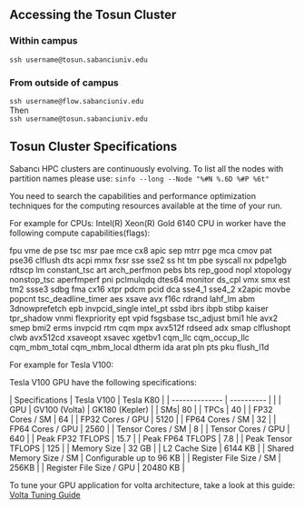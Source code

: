 ## Accessing the Tosun Cluster

### Within campus
`ssh username@tosun.sabanciuniv.edu`

### From outside of campus
`ssh username@flow.sabanciuniv.edu`  
Then  
`ssh username@tosun.sabanciuniv.edu`

## Tosun Cluster Specifications
Sabancı HPC clusters are continuously evolving. To list all the nodes with partition names please use:
`sinfo --long --Node "%#N %.6D %#P %6t"`


You need to search the capabilities and performance optimization techniques for the computing resources available at the time of your run.   

For example for CPUs:
Intel(R) Xeon(R) Gold 6140 CPU in worker have the following compute capabilities(flags):

fpu vme de pse tsc msr pae mce cx8 apic sep mtrr pge mca cmov pat pse36 clflush dts acpi mmx fxsr sse sse2 ss ht tm pbe syscall nx pdpe1gb rdtscp lm constant_tsc art arch_perfmon pebs bts rep_good nopl xtopology nonstop_tsc aperfmperf pni pclmulqdq dtes64 monitor ds_cpl vmx smx est tm2 ssse3 sdbg fma cx16 xtpr pdcm pcid dca sse4_1 sse4_2 x2apic movbe popcnt tsc_deadline_timer aes xsave avx f16c rdrand lahf_lm abm 3dnowprefetch epb invpcid_single intel_pt ssbd ibrs ibpb stibp kaiser tpr_shadow vnmi flexpriority ept vpid fsgsbase tsc_adjust bmi1 hle avx2 smep bmi2 erms invpcid rtm cqm mpx avx512f rdseed adx smap clflushopt clwb avx512cd xsaveopt xsavec xgetbv1 cqm_llc cqm_occup_llc cqm_mbm_total cqm_mbm_local dtherm ida arat pln pts pku flush_l1d  

For example for Tesla V100:

Tesla V100 GPU have the following specifications:

| Specifications | Tesla V100 | Tesla K80 |
| -------------- | ---------- |           |
| GPU | GV100 (Volta) | GK180 (Kepler) |
| SMs| 80         | 
| TPCs |  40 |
| FP32 Cores / SM | 64 |
| FP32 Cores / GPU | 5120 |
| FP64 Cores / SM | 32 |
| FP64 Cores / GPU | 2560 |
| Tensor Cores / SM | 8 |
| Tensor Cores / GPU | 640 |
| Peak FP32 TFLOPS | 15.7 |
| Peak FP64 TFLOPS | 7.8 |
| Peak Tensor TFLOPS | 125 |
| Memory Size | 32 GB |
| L2 Cache Size | 6144 KB |
| Shared Memory Size / SM | Configurable up to 96 KB |
| Register File Size / SM | 256KB |
| Register File Size / GPU | 20480 KB | 

To tune your GPU application for volta architecture, take a look at this guide: [Volta Tuning Guide](https://docs.nvidia.com/cuda/volta-tuning-guide/index.html)
